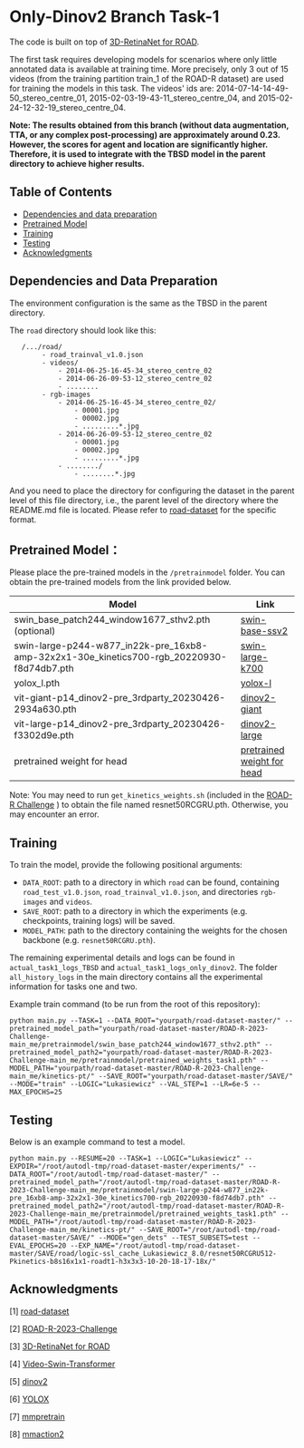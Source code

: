 # Only-Dinov2 Branch Task-1 
The code is built on top of [3D-RetinaNet for ROAD](https://github.com/gurkirt/road-dataset).

The first task requires developing models for scenarios where only little annotated data is available at training time. 
More precisely, only 3 out of 15 videos (from the training partition train_1 of the ROAD-R dataset) are used for training the models in this task.
The videos' ids are: 2014-07-14-14-49-50_stereo_centre_01, 2015-02-03-19-43-11_stereo_centre_04, and 2015-02-24-12-32-19_stereo_centre_04.

**Note: The results obtained from this branch (without data augmentation, TTA, or any complex post-processing) are approximately around 0.23. However, the scores for agent and location are significantly higher. Therefore, it is used to integrate with the TBSD model in the parent directory to achieve higher results.**

## Table of Contents
- <a href='#dep'>Dependencies and data preparation</a>
- <a href='#dep'>Pretrained Model</a>
- <a href='#training'>Training</a>
- <a href='#testing'>Testing</a>
- <a href='#Acknowledgments'>Acknowledgments</a>

## Dependencies and Data Preparation
The environment configuration is the same as the TBSD in the parent directory.

The `road` directory should look like this:

```
   /.../road/
        - road_trainval_v1.0.json
        - videos/
            - 2014-06-25-16-45-34_stereo_centre_02
            - 2014-06-26-09-53-12_stereo_centre_02
            - ........
        - rgb-images
            - 2014-06-25-16-45-34_stereo_centre_02/
                - 00001.jpg
                - 00002.jpg
                - .........*.jpg
            - 2014-06-26-09-53-12_stereo_centre_02
                - 00001.jpg
                - 00002.jpg
                - .........*.jpg
            - ......../
                - ........*.jpg
```

And you need to place the directory for configuring the dataset in the parent level of this file directory, i.e., the parent level of the directory where the README.md file is located. Please refer to [road-dataset](https://github.com/gurkirt/road-dataset) for the specific format.

## Pretrained Model：

Please place the pre-trained models in the `/pretrainmodel` folder. You can obtain the pre-trained models from the link provided below.

| Model                                                        | Link                                                         |
| ------------------------------------------------------------ | ------------------------------------------------------------ |
| swin_base_patch244_window1677_sthv2.pth (optional)           | [swin-base-ssv2](https://github.com/SwinTransformer/storage/releases/download/v1.0.4/swin_base_patch244_window1677_sthv2.pth) |
| swin-large-p244-w877_in22k-pre_16xb8-amp-32x2x1-30e_kinetics700-rgb_20220930-f8d74db7.pth | [swin-large-k700](https://download.openmmlab.com/mmaction/v1.0/recognition/swin/swin-large-p244-w877_in22k-pre_16xb8-amp-32x2x1-30e_kinetics700-rgb/swin-large-p244-w877_in22k-pre_16xb8-amp-32x2x1-30e_kinetics700-rgb_20220930-f8d74db7.pth) |
| yolox_l.pth                                                  | [yolox-l](https://github.com/Megvii-BaseDetection/YOLOX/releases/download/0.1.1rc0/yolox_l.pth) |
| vit-giant-p14_dinov2-pre_3rdparty_20230426-2934a630.pth      | [dinov2-giant](https://download.openmmlab.com/mmpretrain/v1.0/dinov2/vit-giant-p14_dinov2-pre_3rdparty_20230426-2934a630.pth) |
| vit-large-p14_dinov2-pre_3rdparty_20230426-f3302d9e.pth      | [dinov2-large](https://download.openmmlab.com/mmpretrain/v1.0/dinov2/vit-large-p14_dinov2-pre_3rdparty_20230426-f3302d9e.pth) |
| pretrained weight for head                                   | [pretrained weight for head](https://drive.google.com/drive/folders/1Kw6aMJ9D7PktVQkWfBf_KvAUAamTaEU-) |

Note: You may need to run `get_kinetics_weights.sh` (included in the [ROAD-R Challenge](https://sites.google.com/view/road-r/) ) to obtain the file named resnet50RCGRU.pth. Otherwise, you may encounter an error.

## Training

To train the model, provide the following positional arguments:
 - `DATA_ROOT`: path to a directory in which `road` can be found, containing `road_test_v1.0.json`, `road_trainval_v1.0.json`, and directories `rgb-images` and `videos`.
 - `SAVE_ROOT`: path to a directory in which the experiments (e.g. checkpoints, training logs) will be saved.
 - `MODEL_PATH`: path to the directory containing the weights for the chosen backbone (e.g. `resnet50RCGRU.pth`).

The remaining experimental details and logs can be found in `actual_task1_logs_TBSD` and `actual_task1_logs_only_dinov2`. The folder `all_history_logs` in the main directory contains all the experimental information for tasks one and two.

Example train command (to be run from the root of this repository):

```
python main.py --TASK=1 --DATA_ROOT="yourpath/road-dataset-master/" --pretrained_model_path="yourpath/road-dataset-master/ROAD-R-2023-Challenge-main_me/pretrainmodel/swin_base_patch244_window1677_sthv2.pth" --pretrained_model_path2="yourpath/road-dataset-master/ROAD-R-2023-Challenge-main_me/pretrainmodel/pretrained_weights_task1.pth" --MODEL_PATH="yourpath/road-dataset-master/ROAD-R-2023-Challenge-main_me/kinetics-pt/" --SAVE_ROOT="yourpath/road-dataset-master/SAVE/" --MODE="train" --LOGIC="Lukasiewicz" --VAL_STEP=1 --LR=6e-5 --MAX_EPOCHS=25
```

## Testing 
Below is an example command to test a model.

```
python main.py --RESUME=20 --TASK=1 --LOGIC="Lukasiewicz" --EXPDIR="/root/autodl-tmp/road-dataset-master/experiments/" --DATA_ROOT="/root/autodl-tmp/road-dataset-master/" --pretrained_model_path="/root/autodl-tmp/road-dataset-master/ROAD-R-2023-Challenge-main_me/pretrainmodel/swin-large-p244-w877_in22k-pre_16xb8-amp-32x2x1-30e_kinetics700-rgb_20220930-f8d74db7.pth" --pretrained_model_path2="/root/autodl-tmp/road-dataset-master/ROAD-R-2023-Challenge-main_me/pretrainmodel/pretrained_weights_task1.pth" --MODEL_PATH="/root/autodl-tmp/road-dataset-master/ROAD-R-2023-Challenge-main_me/kinetics-pt/" --SAVE_ROOT="/root/autodl-tmp/road-dataset-master/SAVE/" --MODE="gen_dets" --TEST_SUBSETS=test --EVAL_EPOCHS=20 --EXP_NAME="/root/autodl-tmp/road-dataset-master/SAVE/road/logic-ssl_cache_Lukasiewicz_8.0/resnet50RCGRU512-Pkinetics-b8s16x1x1-roadt1-h3x3x3-10-20-18-17-18x/"
```

## Acknowledgments

[1] [road-dataset](https://github.com/gurkirt/road-dataset)

[2] [ROAD-R-2023-Challenge](https://github.com/mihaela-stoian/ROAD-R-2023-Challenge)

[3] [3D-RetinaNet for ROAD](https://github.com/gurkirt/road-dataset)

[4] [Video-Swin-Transformer](https://github.com/SwinTransformer/Video-Swin-Transformer)

[5] [dinov2](https://github.com/facebookresearch/dinov2)

[6] [YOLOX](https://github.com/Megvii-BaseDetection/YOLOX)

[7] [mmpretrain](https://github.com/open-mmlab/mmpretrain)

[8] [mmaction2](https://github.com/open-mmlab/mmaction2)

